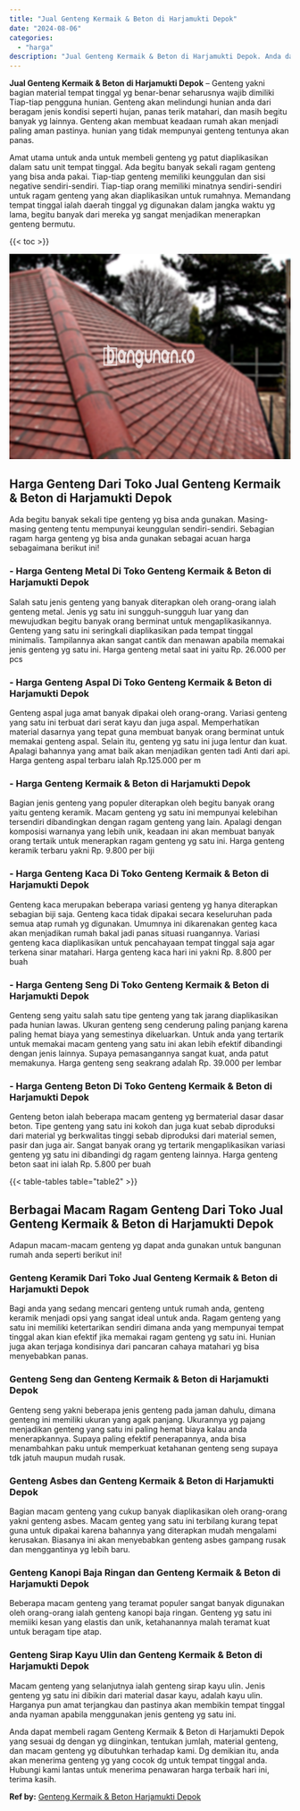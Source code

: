 ```yaml
---
title: "Jual Genteng Kermaik & Beton di Harjamukti Depok"
date: "2024-08-06"
categories: 
  - "harga"
description: "Jual Genteng Kermaik & Beton di Harjamukti Depok. Anda dapat membeli ragam Genteng Kermaik & Beton di Harjamukti Depok yang sesuai dg dengan yg diinginkan, t..."
---
```


**Jual Genteng Kermaik & Beton di Harjamukti Depok** – Genteng yakni bagian material tempat tinggal yg benar-benar seharusnya wajib dimiliki Tiap-tiap pengguna hunian. Genteng akan melindungi hunian anda dari beragam jenis kondisi seperti hujan, panas terik matahari, dan masih begitu banyak yg lainnya. Genteng akan membuat keadaan rumah akan menjadi paling aman pastinya. hunian yang tidak mempunyai genteng tentunya akan panas.

Amat utama untuk anda untuk membeli genteng yg patut diaplikasikan dalam satu unit tempat tinggal. Ada begitu banyak sekali ragam genteng yang bisa anda pakai. Tiap-tiap genteng memiliki keunggulan dan sisi negative sendiri-sendiri. Tiap-tiap orang memiliki minatnya sendiri-sendiri untuk ragam genteng yang akan diaplikasikan untuk rumahnya. Memandang tempat tinggal ialah daerah tinggal yg digunakan dalam jangka waktu yg lama, begitu banyak dari mereka yg sangat menjadikan menerapkan genteng bermutu.

{{< toc >}}

![Jual Genteng Kermaik & Beton di Harjamukti Depok](/images/genteng-minimalis-murah05.png)

## Harga Genteng Dari Toko Jual Genteng Kermaik & Beton di Harjamukti Depok

Ada begitu banyak sekali tipe genteng yg bisa anda gunakan. Masing-masing genteng tentu mempunyai keunggulan sendiri-sendiri. Sebagian ragam harga genteng yg bisa anda gunakan sebagai acuan harga sebagaimana berikut ini!

### \- Harga Genteng Metal Di Toko Genteng Kermaik & Beton di Harjamukti Depok

Salah satu jenis genteng yang banyak diterapkan oleh orang-orang ialah genteng metal. Jenis yg satu ini sungguh-sungguh luar yang dan mewujudkan begitu banyak orang berminat untuk mengaplikasikannya. Genteng yang satu ini seringkali diaplikasikan pada tempat tinggal minimalis. Tampilannya akan sangat cantik dan menawan apabila memakai jenis genteng yg satu ini. Harga genteng metal saat ini yaitu Rp. 26.000 per pcs

### \- Harga Genteng Aspal Di Toko Genteng Kermaik & Beton di Harjamukti Depok

Genteng aspal juga amat banyak dipakai oleh orang-orang. Variasi genteng yang satu ini terbuat dari serat kayu dan juga aspal. Memperhatikan material dasarnya yang tepat guna membuat banyak orang berminat untuk memakai genteng aspal. Selain itu, genteng yg satu ini juga lentur dan kuat. Apalagi bahannya yang amat baik akan menjadikan genten tadi Anti dari api. Harga genteng aspal terbaru ialah Rp.125.000 per m

### \- Harga Genteng Kermaik & Beton di Harjamukti Depok

Bagian jenis genteng yang populer diterapkan oleh begitu banyak orang yaitu genteng keramik. Macam genteng yg satu ini mempunyai kelebihan tersendiri dibandingkan dengan ragam genteng yang lain. Apalagi dengan komposisi warnanya yang lebih unik, keadaan ini akan membuat banyak orang tertaik untuk menerapkan ragam genteng yg satu ini. Harga genteng keramik terbaru yakni Rp. 9.800 per biji

### \- Harga Genteng Kaca Di Toko Genteng Kermaik & Beton di Harjamukti Depok

Genteng kaca merupakan beberapa variasi genteng yg hanya diterapkan sebagian biji saja. Genteng kaca tidak dipakai secara keseluruhan pada semua atap rumah yg digunakan. Umumnya ini dikarenakan genteg kaca akan menjadikan rumah bakal jadi panas situasi ruangannya. Variasi genteng kaca diaplikasikan untuk pencahayaan tempat tinggal saja agar terkena sinar matahari. Harga genteng kaca hari ini yakni Rp. 8.800 per buah

### \- Harga Genteng Seng Di Toko Genteng Kermaik & Beton di Harjamukti Depok

Genteng seng yaitu salah satu tipe genteng yang tak jarang diaplikasikan pada hunian lawas. Ukuran genteng seng cenderung paling panjang karena paling hemat biaya yang semestinya dikeluarkan. Untuk anda yang tertarik untuk memakai macam genteng yang satu ini akan lebih efektif dibandingi dengan jenis lainnya. Supaya pemasangannya sangat kuat, anda patut memakunya. Harga genteng seng seakrang adalah Rp. 39.000 per lembar

### \- Harga Genteng Beton Di Toko Genteng Kermaik & Beton di Harjamukti Depok

Genteng beton ialah beberapa macam genteng yg bermaterial dasar dasar beton. Tipe genteng yang satu ini kokoh dan juga kuat sebab diproduksi dari material yg berkwalitas tinggi sebab diproduksi dari material semen, pasir dan juga air. Sangat banyak orang yg tertarik mengaplikasikan variasi genteng yg satu ini dibandingi dg ragam genteng lainnya. Harga genteng beton saat ini ialah Rp. 5.800 per buah

{{< table-tables table="table2" >}}

## Berbagai Macam Ragam Genteng Dari Toko Jual Genteng Kermaik & Beton di Harjamukti Depok

Adapun macam-macam genteng yg dapat anda gunakan untuk bangunan rumah anda seperti berikut ini!

### Genteng Keramik Dari Toko Jual Genteng Kermaik & Beton di Harjamukti Depok

Bagi anda yang sedang mencari genteng untuk rumah anda, genteng keramik menjadi opsi yang sangat ideal untuk anda. Ragam genteng yang satu ini memiliki ketertarikan sendiri dimana anda yang mempunyai tempat tinggal akan kian efektif jika memakai ragam genteng yg satu ini. Hunian juga akan terjaga kondisinya dari pancaran cahaya matahari yg bisa menyebabkan panas.

### Genteng Seng dan Genteng Kermaik & Beton di Harjamukti Depok

Genteng seng yakni beberapa jenis genteng pada jaman dahulu, dimana genteng ini memiliki ukuran yang agak panjang. Ukurannya yg pajang menjadikan genteng yang satu ini paling hemat biaya kalau anda menerapkannya. Supaya paling efektif penerapannya, anda bisa menambahkan paku untuk memperkuat ketahanan genteng seng supaya tdk jatuh maupun mudah rusak.

### Genteng Asbes dan Genteng Kermaik & Beton di Harjamukti Depok

Bagian macam genteng yang cukup banyak diaplikasikan oleh orang-orang yakni genteng asbes. Macam genteg yang satu ini terbilang kurang tepat guna untuk dipakai karena bahannya yang diterapkan mudah mengalami kerusakan. Biasanya ini akan menyebabkan genteng asbes gampang rusak dan menggantinya yg lebih baru.

### Genteng Kanopi Baja Ringan dan Genteng Kermaik & Beton di Harjamukti Depok

Beberapa macam genteng yang teramat populer sangat banyak digunakan oleh orang-orang ialah genteng kanopi baja ringan. Genteng yg satu ini memiiki kesan yang elastis dan unik, ketahanannya malah teramat kuat untuk beragam tipe atap.

### Genteng Sirap Kayu Ulin dan Genteng Kermaik & Beton di Harjamukti Depok

Macam genteng yang selanjutnya ialah genteng sirap kayu ulin. Jenis genteng yg satu ini dibikin dari material dasar kayu, adalah kayu ulin. Harganya pun amat terjangkau dan pastinya akan membikin tempat tinggal anda nyaman apabila menggunakan jenis genteng yg satu ini.

Anda dapat membeli ragam Genteng Kermaik & Beton di Harjamukti Depok yang sesuai dg dengan yg diinginkan, tentukan jumlah, material genteng, dan macam genteng yg dibutuhkan terhadap kami. Dg demikian itu, anda akan menerima genteng yg yang cocok dg untuk tempat tinggal anda. Hubungi kami lantas untuk menerima penawaran harga terbaik hari ini, terima kasih.

**Ref by:**  [Genteng Kermaik & Beton  Harjamukti Depok](https://id.wikipedia.org/wiki/Genteng)
